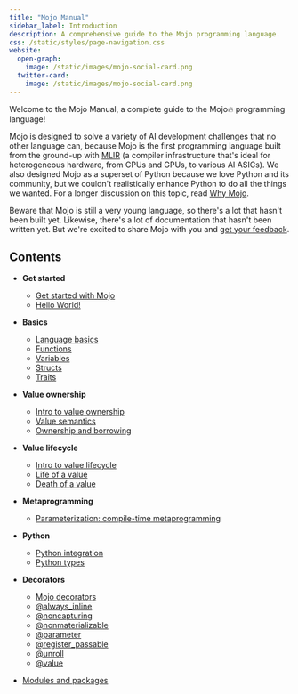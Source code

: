 ```yaml
---
title: "Mojo Manual"
sidebar_label: Introduction
description: A comprehensive guide to the Mojo programming language.
css: /static/styles/page-navigation.css
website:
  open-graph:
    image: /static/images/mojo-social-card.png
  twitter-card:
    image: /static/images/mojo-social-card.png
---
```


Welcome to the Mojo Manual, a complete guide to the Mojo🔥 programming language!

Mojo is designed to solve a variety of AI development challenges that no other
language can, because Mojo is the first programming language built from the
ground-up with [MLIR](https://mlir.llvm.org/) (a compiler infrastructure that's
ideal for heterogeneous hardware, from CPUs and GPUs, to various AI ASICs). We
also designed Mojo as a superset of Python because we love Python and its
community, but we couldn't realistically enhance Python to do all the things we
wanted. For a longer discussion on this topic, read [Why
Mojo](/mojo/why-mojo.html).

Beware that Mojo is still a very young language, so there's a lot that hasn't
been built yet. Likewise, there's a lot of documentation that hasn't been
written yet. But we're excited to share Mojo with you and [get your
feedback](/mojo/community.html).

## Contents

- **Get started**

  - [Get started with Mojo](get-started/index.html)
  - [Hello World!](get-started/hello-world.html)

- **Basics**

  - [Language basics](basics.html)
  - [Functions](functions.html)
  - [Variables](variables.html)
  - [Structs](structs.html)
  - [Traits](traits.html)

- **Value ownership**

  - [Intro to value ownership](values/index.html)
  - [Value semantics](values/value-semantics.html)
  - [Ownership and borrowing](values/ownership.html)

- **Value lifecycle**

  - [Intro to value lifecycle](lifecycle/index.html)
  - [Life of a value](lifecycle/life.html)
  - [Death of a value](lifecycle/death.html)

- **Metaprogramming**

  - [Parameterization: compile-time metaprogramming](parameters/index.html)

- **Python**

  - [Python integration](python/index.html)
  - [Python types](python/types.html)

- **Decorators**

  - [Mojo decorators](decorators/index.html)
  - [@always_inline](decorators/always-inline.html)
  - [@noncapturing](decorators/noncapturing.html)
  - [@nonmaterializable](decorators/nonmaterializable.html)
  - [@parameter](decorators/parameter.html)
  - [@register_passable](decorators/register-passable.html)
  - [@unroll](decorators/unroll.html)
  - [@value](decorators/value.html)

- [Modules and packages](packages.html)
